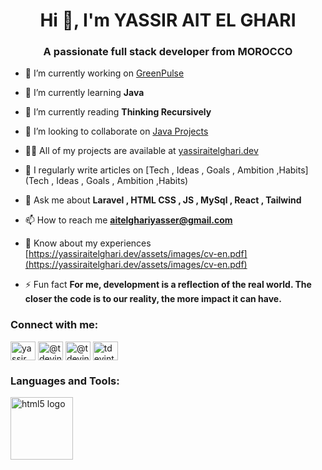 <h1 align="center">Hi 👋, I'm YASSIR AIT EL GHARI</h1>
<h3 align="center">A passionate full stack developer from MOROCCO</h3>

- 🔭 I’m currently working on [GreenPulse](https://github.com/tdevintw/greenpulserefactored)

- 🌱 I’m currently learning **Java**
  
- 📔 I’m currently reading **Thinking Recursively**

- 👯 I’m looking to collaborate on [Java Projects](https://github.com/topics/java)

- 👨‍💻 All of my projects are available at [yassiraitelghari.dev](https://yassiraitelghari.dev)

- 📝 I regularly write articles on [Tech , Ideas , Goals , Ambition ,Habits](Tech , Ideas , Goals , Ambition ,Habits)

- 💬 Ask me about **Laravel , HTML CSS , JS , MySql , React , Tailwind**

- 📫 How to reach me **aitelghariyasser@gmail.com**

- 📄 Know about my experiences [https://yassiraitelghari.dev/assets/images/cv-en.pdf](https://yassiraitelghari.dev/assets/images/cv-en.pdf)

- ⚡ Fun fact **For me, development is a reflection of the real world. The closer the code is to our reality, the more impact it can have.**

<h3 align="left">Connect with me:</h3>
<p align="left">
<a href="https://linkedin.com/in/yassir ait el ghari" target="blank"><img align="center" src="https://raw.githubusercontent.com/rahuldkjain/github-profile-readme-generator/master/src/images/icons/Social/linked-in-alt.svg" alt="yassir ait el ghari" height="30" width="40" /></a>
<a href="https://medium.com/@tdevintw" target="blank"><img align="center" src="https://raw.githubusercontent.com/rahuldkjain/github-profile-readme-generator/master/src/images/icons/Social/medium.svg" alt="@tdevintw" height="30" width="40" /></a>
<a href="https://www.youtube.com/c/@tdevintw" target="blank"><img align="center" src="https://raw.githubusercontent.com/rahuldkjain/github-profile-readme-generator/master/src/images/icons/Social/youtube.svg" alt="@tdevintw" height="30" width="40" /></a>
<a href="https://www.leetcode.com/tdevintw" target="blank"><img align="center" src="https://raw.githubusercontent.com/rahuldkjain/github-profile-readme-generator/master/src/images/icons/Social/leet-code.svg" alt="tdevintw" height="30" width="40" /></a>
</p>

<h3 align="left">Languages and Tools:</h3>
<p align="left">
    <img src="https://skillicons.dev/icons?i=bootstrap,css,git,github,html,idea,java,js,laravel,mysql,php,postman,react,tailwind,vscode,postgres" height="100" alt="html5 logo"  />

</p>
